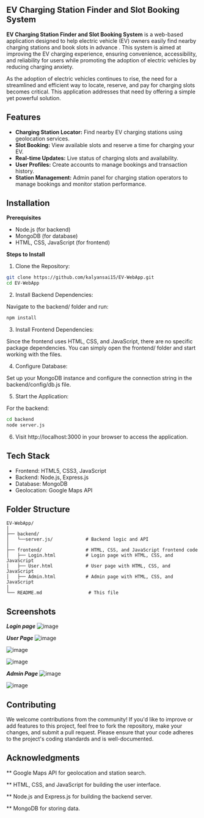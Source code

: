## EV Charging Station Finder and Slot Booking System
**EV Charging Station Finder and Slot Booking System** is a web-based application designed to help electric vehicle (EV) owners easily find nearby charging stations and book slots in advance . This system is aimed at improving the EV charging experience, ensuring convenience, accessibility, and reliability for users while promoting the adoption of electric vehicles by reducing charging anxiety.

As the adoption of electric vehicles continues to rise, the need for a streamlined and efficient way to locate, reserve, and pay for charging slots becomes critical. This application addresses that need by offering a simple yet powerful solution.

## Features
- **Charging Station Locator:** Find nearby EV charging stations using geolocation services.
- **Slot Booking:** View available slots and reserve a time for charging your EV.
- **Real-time Updates:** Live status of charging slots and availability.
- **User Profiles:** Create accounts to manage bookings and transaction history.
- **Station Management:** Admin panel for charging station operators to manage bookings and monitor station performance.

## Installation
**Prerequisites**
- Node.js (for backend)
- MongoDB (for database)
- HTML, CSS, JavaScript (for frontend)

**Steps to Install**
1. Clone the Repository:
```bash
git clone https://github.com/kalyansai15/EV-WebApp.git
cd EV-WebApp
```
2. Install Backend Dependencies:

Navigate to the backend/ folder and run:
```bash
npm install
```

3. Install Frontend Dependencies:

Since the frontend uses HTML, CSS, and JavaScript, there are no specific package dependencies. You can simply open the frontend/ folder and start working with the files.

4. Configure Database:

Set up your MongoDB instance and configure the connection string in the backend/config/db.js file.

5. Start the Application:

For the backend:
```bash
cd backend
node server.js
```

6. Visit http://localhost:3000 in your browser to access the application.

## Tech Stack
- Frontend: HTML5, CSS3, JavaScript
- Backend: Node.js, Express.js
- Database: MongoDB
- Geolocation: Google Maps API

## Folder Structure
```
EV-WebApp/
│
├── backend/
│   └──server.js/            # Backend logic and API 
│   
├── frontend/                # HTML, CSS, and JavaScript frontend code
│   ├── Login.html           # Login page with HTML, CSS, and JavaScript
│   ├── User.html            # User page with HTML, CSS, and JavaScript
│   ├── Admin.html           # Admin page with HTML, CSS, and JavaScript
│
└── README.md                 # This file
```

## Screenshots
***Login page***
![image](https://github.com/user-attachments/assets/3a821b29-d347-4628-a708-522aafe01cbe)


***User Page***
![image](https://github.com/user-attachments/assets/4bf3c3ce-80d3-4627-a287-e302be97b22f)


![image](https://github.com/user-attachments/assets/9a918fd7-14b0-4144-b148-2338344a7c03)

![image](https://github.com/user-attachments/assets/43769c5a-fff8-4544-ba10-fedd9a79d4ca)


***Admin Page***
![image](https://github.com/user-attachments/assets/526920e5-2938-40f6-b0a5-d9d5b59d2e84)

![image](https://github.com/user-attachments/assets/c4b4857b-1ded-486a-93bf-ff14ab7185bf)


## Contributing
We welcome contributions from the community! If you'd like to improve or add features to this project, feel free to fork the repository, make your changes, and submit a pull request. Please ensure that your code adheres to the project's coding standards and is well-documented.

## Acknowledgments
** Google Maps API for geolocation and station search.

** HTML, CSS, and JavaScript for building the user interface.

** Node.js and Express.js for building the backend server.

** MongoDB for storing data.
